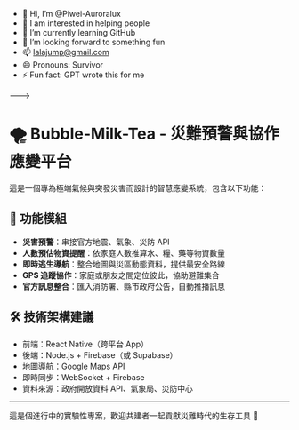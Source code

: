 - 👋 Hi, I’m @Piwei-Auroralux
- 👀 I am interested in helping people
- 🌱 I’m currently learning GitHub
- 💞️ I’m looking forward to something fun
- 📫 lalajump@gmail.com
- 😄 Pronouns: Survivor
- ⚡ Fun fact: GPT wrote this for me


--->
# 🌪️ Bubble-Milk-Tea - 災難預警與協作應變平台

這是一個專為極端氣候與突發災害而設計的智慧應變系統，包含以下功能：

## 🔧 功能模組

- **災害預警**：串接官方地震、氣象、災防 API
- **人數預估物資提醒**：依家庭人數推算水、糧、藥等物資數量
- **即時逃生導航**：整合地圖與災區動態資料，提供最安全路線
- **GPS 追蹤協作**：家庭或朋友之間定位彼此，協助避難集合
- **官方訊息整合**：匯入消防署、縣市政府公告，自動推播訊息

## 🛠 技術架構建議

- 前端：React Native（跨平台 App）
- 後端：Node.js + Firebase（或 Supabase）
- 地圖導航：Google Maps API
- 即時同步：WebSocket + Firebase
- 資料來源：政府開放資料 API、氣象局、災防中心

---

這是個進行中的實驗性專案，歡迎共建者一起貢獻災難時代的生存工具 🛟

